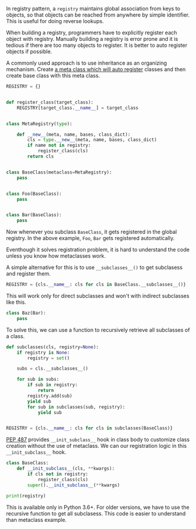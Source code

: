 <!--
.. title: Auto Register Subclasses Without Metaclass in Python
.. slug: auto-register-subclasess-without-metaclass
.. date: 2017-06-10 15:30:27 UTC
.. tags: python
.. category: programming
.. link:
.. description: How to auto register subclasses without using metaclasses
.. type: text
-->

In registry pattern, a `registry` maintains global association from keys to objects, so that objects can be reached from anywhere by simple identifier. This is useful for doing reverse lookups.

When building a registry, programmers have to explicitly register each object with registry. Manually building a registry is error prone and it is tedious if there are too many objects to register. It is better to auto register objects if possible.

A commonly used approach is to use inheritance as an organizing mechanism. Create [a meta class which will auto register](https://python-3-patterns-idioms-test.readthedocs.io/en/latest/Metaprogramming.html#example-self-registration-of-subclasses) classes and then create base class with this meta class.

```python
REGISTRY = {}


def register_class(target_class):
    REGISTRY[target_class.__name__] = target_class


class MetaRegistry(type):

    def __new__(meta, name, bases, class_dict):
        cls = type.__new__(meta, name, bases, class_dict)
        if name not in registry:
            register_class(cls)
        return cls


class BaseClass(metaclass=MetaRegistry):
    pass


class Foo(BaseClass):
    pass


class Bar(BaseClass):
    pass
```

Now whenever you subclass `BaseClass`, it gets registered in the global registry. In the above example, `Foo`, `Bar` gets registered automatically.

Eventhough it solves registration problem, it is hard to understand the code unless you know how metaclasses work.

A simple alternative for this is to use `__subclasses__()` to get subclasess and register them.

```python
REGISTRY = {cls.__name__: cls for cls in BaseClass.__subclasses__()}
```

This will work only for direct subclasses and won't with indirect subclasses like this.

```python
class Baz(Bar):
    pass
```

To solve this, we can use a function to recursively retrieve all subclasses of a class.

```python
def subclasses(cls, registry=None):
    if registry is None:
        registry = set()

    subs = cls.__subclasses__()

    for sub in subs:
        if sub in registry:
            return
        registry.add(sub)
        yield sub
        for sub in subclasses(sub, registry):
            yield sub


REGISTRY = {cls.__name__: cls for cls in subclasses(BaseClass)}
```

[PEP 487](https://www.python.org/dev/peps/pep-0487/) provides `__init_subclass__` hook in class body  to customize class creation without the use of metaclass. We can our registration logic in this `__init_subclass__` hook.

```python
class BaseClass:
    def __init_subclass__(cls, **kwargs):
        if cls not in registry:
            register_class(cls)
        super().__init_subclass__(**kwargs)

print(registry)
```

This is available only in Python 3.6+. For older versions, we have to use the recursive function to get all subclasess. This code is easier to understand than metaclass example.
